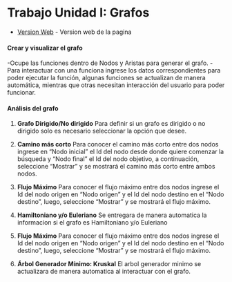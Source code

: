 # Trabajo Unidad I: Grafos

* [Version Web](https://goofy-newton-e7e381.netlify.app) - Version web de la pagina

#### Crear y visualizar el grafo

-Ocupe las funciones dentro de Nodos y Aristas para generar el grafo.
-Para interactuar con una funciona ingrese los datos correspondientes para poder ejecutar la función, algunas funciones se actualizan de manera automática, mientras que otras necesitan interacción del usuario para poder funcionar.

#### Análisis del grafo

1. **Grafo Dirigido/No dirigido**
   Para definir si un grafo es dirigido o no dirigido solo es necesario seleccionar la opción que desee.

2. **Camino más corto**
   Para conocer el camino más corto entre dos nodos ingrese en “Nodo inicial” el Id del nodo desde donde quiere comenzar la búsqueda y “Nodo final” el Id del nodo objetivo, a continuación, seleccione “Mostrar” y se mostrará el camino más corto entre ambos nodos.

3. **Flujo Máximo**
    Para conocer el flujo máximo entre dos nodos ingrese el Id del nodo origen en “Nodo origen” y el Id del nodo destino en el “Nodo destino”, luego, seleccione “Mostrar” y se mostrará el flujo máximo.

4. **Hamiltoniano y/o Euleriano**
    Se entregara de manera automatica la informacion si el grafo es Hamiltoniano y/o Euleriano

5. **Flujo Máximo**
    Para conocer el flujo máximo entre dos nodos ingrese el Id del nodo origen en “Nodo origen” y el Id del nodo destino en el “Nodo destino”, luego, seleccione “Mostrar” y se mostrará el flujo máximo.

6. **Árbol Generador Mínimo: Kruskal**
    El arbol generador minimo se actualizara de manera automatica al interactuar con el grafo.
    
